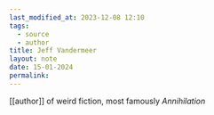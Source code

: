 ```yaml
---
last_modified_at: 2023-12-08 12:10
tags:
  - source
  - author
title: Jeff Vandermeer
layout: note
date: 15-01-2024
permalink:
---
```


[[author]] of weird fiction, most famously *Annihilation*
